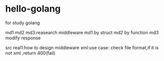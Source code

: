 # hello-golang
for study  golang

md1 md2 md3:reasearch middleware
md1 by struct
md2 by function
md3 modify response

src
real1:how to design middleware
xml:use case: check file format,if it is not xml ,return 400(fail)

